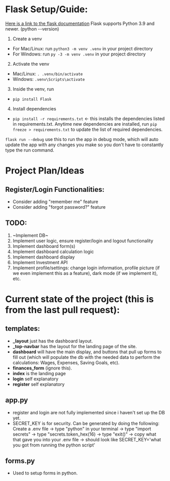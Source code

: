 # Flask Setup/Guide:
[Here is a link to the flask documentation](https://flask.palletsprojects.com/en/stable/)
Flask supports Python 3.9 and newer. (python --version)

1. Create a venv
- For Mac/Linux: run `python3 -m venv .venv` in your project directory
- For Windows: run `py -3 -m venv .venv` in your project directory
2. Activate the venv
- Mac/Linux: `. .venv/bin/activate`
- Windows:  `.venv\Scripts\activate`
3. Inside the venv, run
- `pip install Flask`
4. Install dependencies
- `pip install -r requirements.txt` <- this installs the dependencies listed in requirements.txt. Anytime new dependencies are installed, run `pip freeze > requirements.txt` to update the list of required dependencies.

`flask run --debug` use this to run the app in debug mode, which will auto update the app with any changes you make so you don't have to constantly type the run command.

# Project Plan/Ideas

## Register/Login Functionalities:
- Consider adding "remember me" feature
- Consider adding "forgot password?" feature

## TODO:
1. ~Implement DB~
2. Implement user logic, ensure register/login and logout functionality
3. Implement dashboard form(s)
4. Implement dashboard calculation logic
5. Implement dashboard display
6. Implement Investment API
7. Implement profile/settings: change login information, profile picture (if we even implement this as a feature), dark mode (if we implement it), etc.

# Current state of the project (this is from the last pull request):

## templates:
- **_layout** just has the dashboard layout.
- **_top-navbar** has the layout for the landing page of the site.
- **dashboard** will have the main display, and buttons that pull up forms to fill out (which will populate the db with the needed data to perform the calculations: Wages, Expenses, Saving Goals, etc).
- **finances_form** (ignore this).
- **index** is the landing page
- **login** self explanatory
- **register** self explanatory

## app.py
- register and login are not fully implemented since i haven't set up the DB yet.
- SECRET_KEY is for security. Can be generated by doing the following: Create a .env file -> type "python" in your terminal -> type "import secrets" -> type "secrets.token_hex(16) -> type "exit()" -> copy what that gave you into your .env file -> should look like SECRET_KEY='what you got from running the python script'

## forms.py
- Used to setup forms in python.
